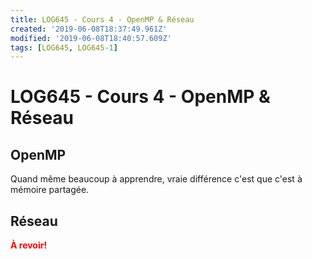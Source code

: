 ```yaml
---
title: LOG645 - Cours 4 - OpenMP & Réseau
created: '2019-06-08T18:37:49.961Z'
modified: '2019-06-08T18:40:57.609Z'
tags: [LOG645, LOG645-1]
---
```


# LOG645 - Cours 4 - OpenMP & Réseau

## OpenMP
Quand même beaucoup à apprendre, vraie différence c'est que c'est à mémoire partagée.

## Réseau
<span style="color:red">**À revoir!**</span>
